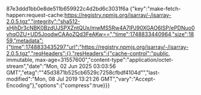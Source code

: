 
87e3ddd1bb0e8de511b659922c4d2bd6c3031f6a	{"key":"make-fetch-happen:request-cache:https://registry.npmjs.org/isarray/-/isarray-2.0.5.tgz","integrity":"sha512-xHjhDr3cNBK0BzdUJSPXZntQUx/mwMS5Rw4A7lPJ90XGAO6ISP/ePDNuo0vhqOZU+UD5JoodwCAAoZQd3FeAKw==","time":1748833440964,"size":1859,"metadata":{"time":1748833435297,"url":"https://registry.npmjs.org/isarray/-/isarray-2.0.5.tgz","reqHeaders":{},"resHeaders":{"cache-control":"public, immutable, max-age=31557600","content-type":"application/octet-stream","date":"Mon, 02 Jun 2025 03:03:56 GMT","etag":"\"45d3871b525cb6529c7258cfbdf4104d\"","last-modified":"Mon, 08 Jul 2019 13:21:26 GMT","vary":"Accept-Encoding"},"options":{"compress":true}}}